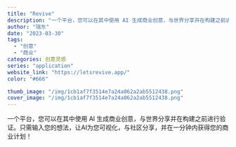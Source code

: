 ```yaml
---
title: "Revive"
description: "一个平台，您可以在其中使用 AI 生成商业创意，与世界分享并在构建之前进行验证。只需输入您的想法，让AI为您可视化，与社"
author: "瑞东"
date: "2023-03-30"
tags:
  - "创意"
  - "商业"
categories: 创意灵感
series: "application"
website_link: "https://letsrevive.app/"
color: "#666"

thumb_image: "/img/1cb1af7f3514e7a24a062a2ab5512438.png"
cover_image: "/img/1cb1af7f3514e7a24a062a2ab5512438.png"
---
```


一个平台，您可以在其中使用 AI 生成商业创意，与世界分享并在构建之前进行验证。只需输入您的想法，让AI为您可视化，与社区分享，并在一分钟内获得您的商业计划！